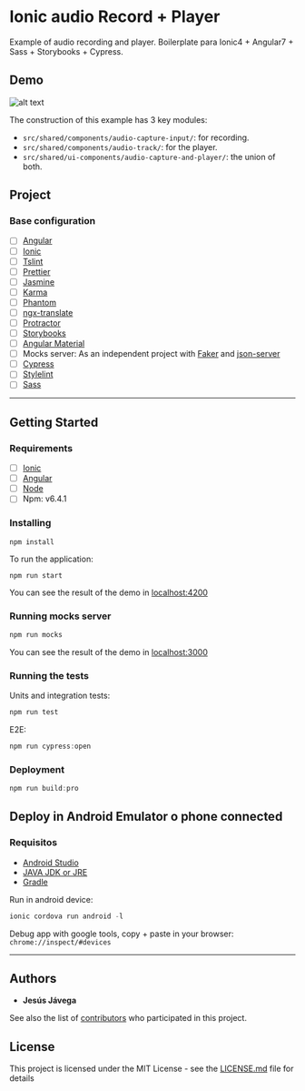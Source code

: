 # Ionic audio Record + Player
Example of audio recording and player. Boilerplate para Ionic4 + Angular7 + Sass + Storybooks + Cypress.

## Demo
![alt text][logo]

The construction of this example has 3 key modules: 
- `src/shared/components/audio-capture-input/`: for recording. 
- `src/shared/components/audio-track/`: for the player. 
- `src/shared/ui-components/audio-capture-and-player/`: the union of both.

## Project

### Base configuration

- [ ] [Angular](https://angular.io/)
- [ ] [Ionic](https://ionicframework.com)
- [ ] [Tslint](https://palantir.github.io/tslint/)
- [ ] [Prettier](https://prettier.io/)
- [ ] [Jasmine](https://jasmine.github.io/)
- [ ] [Karma](https://karma-runner.github.io/latest/index.html)
- [ ] [Phantom](http://phantomjs.org/)
- [ ] [ngx-translate](https://github.com/ngx-translate/core)
- [ ] [Protractor](https://www.protractortest.org/)
- [ ] [Storybooks](https://storybook.js.org/docs/guides/guide-angular/)
- [ ] [Angular Material](https://material.angular.io/)
- [ ] Mocks server: As an independent project with [Faker](https://github.com/marak/Faker.js/) and [json-server](https://github.com/typicode/json-server)
- [ ] [Cypress](https://www.cypress.io/)
- [ ] [Stylelint](https://stylelint.io/)
- [ ] [Sass](https://sass-lang.com/)

---
## Getting Started


### Requirements

- [ ] [Ionic](https://ionicframework.com)
- [ ] [Angular](https://angular.io/guide/quickstart)
- [ ] [Node](https://nodejs.org/es/)
- [ ] Npm: v6.4.1

### Installing

```
npm install
```

To run the application:

```
npm run start
```

You can see the result of the demo in [localhost:4200](http://localhost:4200)

### Running mocks server
```js
npm run mocks
```
You can see the result of the demo in [localhost:3000](http://localhost:3000)

### Running the tests

Units and integration tests:
```js
npm run test
```


E2E:
```js
npm run cypress:open
```

### Deployment
```js
npm run build:pro
```

## Deploy in Android Emulator o phone connected
### Requisitos
- [Android Studio](https://developer.android.com/studio/?gclid=CjwKCAjwue3nBRACEiwAkpZhmVKxyIRjZ8cZSyr0OlCuMuBd_tIezcSIoEJJichV6pG802yS6tBqNRoCLBIQAvD_BwE)
- [JAVA JDK or JRE](https://www.oracle.com/technetwork/java/javase/downloads/index.html)
- [Gradle](https://gradle.org/install/)


Run in android device:
```js
ionic cordova run android -l
```

Debug app with google tools, copy + paste in your browser:  `chrome://inspect/#devices`

---

## Authors

- **Jesús Jávega**

See also the list of [contributors](https://github.com/jeiker26/ionic-simple-record-player/contributors) who participated in this project.

## License

This project is licensed under the MIT License - see the [LICENSE.md](LICENSE.md) file for details



[logo]: https://github.com/jeiker26/ionic-simple-record-player/blob/master/demo/demo.gif "Demo image"
